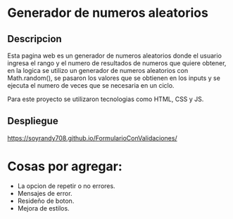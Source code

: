 # Generador de numeros aleatorios

## Descripcion
Esta pagina web es un generador de numeros aleatorios donde el usuario ingresa el rango y el numero de resultados de numeros que quiere obtener, en la logica se utilizo un generador de numeros aleatorios con Math.random(), se pasaron los valores que se obtienen en los inputs y se ejecuta el numero de veces que se necesaria en un ciclo. 

Para este proyecto se utilizaron tecnologias como HTML, CSS y JS.

## Despliegue
https://soyrandy708.github.io/FormularioConValidaciones/

# Cosas por agregar:
- La opcion de repetir o no errores.
- Mensajes de error.
- Resideño de boton.
- Mejora de estilos.